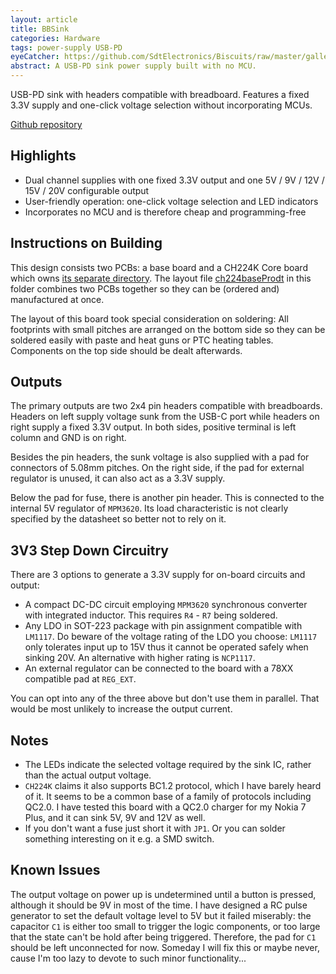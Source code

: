 ```yaml
---
layout: article
title: BBSink
categories: Hardware
tags: power-supply USB-PD
eyeCatcher: https://github.com/SdtElectronics/Biscuits/raw/master/gallery/bbSink_0.jpg
abstract: A USB-PD sink power supply built with no MCU.
---
```


USB-PD sink with headers compatible with breadboard. Features a fixed 3.3V supply and one-click voltage selection without incorporating MCUs. 

[Github repository](https://github.com/SdtElectronics/Biscuits/tree/master/bbSink)

## Highlights
* Dual channel supplies with one fixed 3.3V output and one 5V / 9V / 12V / 15V / 20V configurable output
* User-friendly operation: one-click voltage selection and LED indicators
* Incorporates no MCU and is therefore cheap and programming-free

## Instructions on Building
This design consists two PCBs: a base board and a CH224K Core board which owns [its separate directory](https://github.com/SdtElectronics/Biscuits/tree/master/CH224Core). The layout file [ch224baseProdt](https://github.com/SdtElectronics/Biscuits/blob/master/bbSink/ch224baseProdt.kicad_pcb) in this folder combines two PCBs together so they can be (ordered and) manufactured at once.

The layout of this board took special consideration on soldering: All footprints with small pitches are arranged on the bottom side so they can be soldered easily with paste and heat guns or PTC heating tables. Components on the top side should be dealt afterwards.

## Outputs
The primary outputs are two 2x4 pin headers compatible with breadboards. Headers on left supply voltage sunk from the USB-C port while headers on right supply a fixed 3.3V output. In both sides, positive terminal is left column and GND is on right.

Besides the pin headers, the sunk voltage is also supplied with a pad for connectors of 5.08mm pitches. On the right side, if the pad for external regulator is unused, it can also act as a 3.3V supply.

Below the pad for fuse, there is another pin header. This is connected to the internal 5V regulator of `MPM3620`. Its load characteristic is not clearly specified by the datasheet so better not to rely on it.

## 3V3 Step Down Circuitry
There are 3 options to generate a 3.3V supply for on-board circuits and output:
* A compact DC-DC circuit employing `MPM3620` synchronous converter with integrated inductor. This requires `R4` - `R7` being soldered.
* Any LDO in SOT-223 package with pin assignment compatible with `LM1117`. Do beware of the voltage rating of the LDO you choose: `LM1117` only tolerates input up to 15V thus it cannot be operated safely when sinking 20V. An alternative with higher rating is `NCP1117`.
* An external regulator can be connected to the board with a 78XX compatible pad at `REG_EXT`. 

You can opt into any of the three above but don't use them in parallel. That would be most unlikely to increase the output current.

## Notes
* The LEDs indicate the selected voltage required by the sink IC, rather than the actual output voltage.
* `CH224K` claims it also supports BC1.2 protocol, which I have barely heard of it. It seems to be a common base of a family of protocols including QC2.0. I have tested this board with a QC2.0 charger for my Nokia 7 Plus, and it can sink 5V, 9V and 12V as well.
* If you don't want a fuse just short it with `JP1`. Or you can solder something interesting on it e.g. a SMD switch.

## Known Issues
The output voltage on power up is undetermined until a button is pressed, although it should be 9V in most of the time. I have designed a RC pulse generator to set the default voltage level to 5V but it failed miserably: the capacitor `C1` is either too small to trigger the logic components, or too large that the state can't be hold after being triggered. Therefore, the pad for `C1` should be left unconnected for now. Someday I will fix this or maybe never, cause I'm too lazy to devote to such minor functionality...